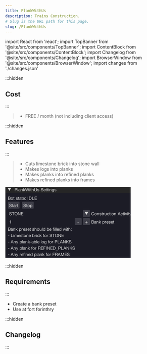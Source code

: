 ```yaml
---
title: PlankWithUs
description: Trains Construction.
# Slug is the URL path for this page.
slug: /PlankWithUs
---
```


import React from 'react';
import TopBanner from '@site/src/components/TopBanner';
import ContentBlock from '@site/src/components/ContentBlock';
import Changelog from '@site/src/components/Changelog';
import BrowserWindow from '@site/src/components/BrowserWindow';
import changes from './changes.json'

<TopBanner title="PlankWithUs" version="v1.0.6" author="BotWithUs" offical="OFFICAL SCRIPT" skill="Construction">
</TopBanner>

:::hidden

## Cost

:::

<ContentBlock title="Cost">

> - FREE / month (not including client access)

</ContentBlock>

:::hidden

## Features

:::

<ContentBlock title="Features">

> - Cuts limestone brick into stone wall
> - Makes logs into planks
> - Makes planks into refined planks
> - Makes refined planks into frames

![Example](01PlanksWithus.png)

</ContentBlock>

:::hidden

## Requirements

:::
<ContentBlock title="Requirements">

- Create a bank preset
- Use at fort forinthry

</ContentBlock>

:::hidden

## Changelog

:::

<Changelog changes={changes}>

</Changelog>
